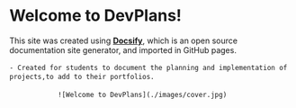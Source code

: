 # Welcome to DevPlans!

This site was created using [**Docsify**](https://docsify.js.org), which is an open source documentation site generator, and imported in GitHub pages. 

    - Created for students to document the planning and implementation of projects,to add to their portfolios.

                ![Welcome to DevPlans](./images/cover.jpg)

